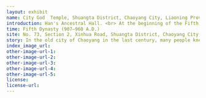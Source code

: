 ```yaml
---
layout: exhibit
name: City God  Temple, Shuangta District, Chaoyang City, Liaoning Province
introduction: Han's Ancestral Hall. <br> At the beginning of the Fifth Dynasty and the beginning of the Liao Dynasty, there was an original palace here, called the Han Yu Hall, recorded in the Chengde Prefectural Records (Chaoyang County was once part of Chengde Prefecture). The origin of the Han Yu Hall is probably related to the Han family of Changli in the ancient Chaoyang area, including the Han Zhigu family, who moved here in the early Liao Dynasty. In the early years of ShenzShenzhen, Han Zhigu was granted the title of Minister of the Changwu Army (now Chaoyang). Han Zhigu was given the post to repair Liucheng (now Chaoyang) and set up the Bazhou Changwu Army. His family then settled in the Chaoyang area. Since Han Zhigu, the Han family have been officials in the Liao kingdom for generations and have gradually become a prestigious family. Three Han family tombs were found in the Chaoyang area during the Xingzhongfu (Changwujun, Bazhou) period of the Liao dynasty. The owners were Han Yu, Han Xunxun and Han Rui, all of whom were descendants of Han Zhigu. The known tomb records of Han Zhigu's descendants mainly state that he was "originally from Changli" and "came from Changli county". This suggests that the tomb records of Han Zhigu's descendants were not unearthed. It can be seen that Han Zhigu's family, originally from Yutian in Jizhou, also originated from the Han clan of Changli, who moved back to their hometown of Chaoyang in Changli when Han Zhigu was ordered to build the Changwu army in Bazhou (now Chaoyang). As can be seen from the above, the ancient Chaoyang region has many connections with the Han family of Changli. Since the founding of Longcheng, the Han clan has lived in Chaoyang since the Sui and Tang Dynasties to the Liao Dynasty and is a local family. Han Yu, who also called himself "Han Changli", regarded Changli as his ancestral home. The Han Yu Hall, built-in Chaoyang during the Five Dynasties, is a shrine to the local Han family in memory of their clan member Han Yu.
time: Fifth Dynasty (907—960 A.D.)
site: No. 73, Section 2, Xinhua Road, Shuangta District, Chaoyang City, Liaoning Province
story: In the old city of Chaoyang in the last century, many people knew that there was a martial arts master, Xu Chengling (1877-1956), who was known as "Shi Dinner", at the city god ​Temple. <br> Xu Chengling (also known as "Xu Chengling"), the word Pei Xian, the Taoist name Yulongzi, nicknamed "Stone Driller", and his common name Xu Huichun, was the abbot of the City God Temple (Tianqing Guan) in Chaoyang County during his lifetime. Daoist Master Xu Chengling was an immortal, dressed in Taoist clothes, with leg bindings and three long beards. Anyone who has seen him has been impressed by his graceful demeanour and profound martial arts skills. Xu Chengling was a kind and charitable man and the founder of Chaoyang Martial Arts in western Liaoning and the first charity school for the poor in Chaoyang.<br> During his travels in the late Qing Dynasty, Xu Chengling observed the movements of cranes and was impressed to see that they moved like the wind, that they held still and that they were swift and fierce in pouncing on food. In the early 1920s, Xu Chengling, taking into account the meaning of the crane and combining his own experience of training for many years, created the "Longmen Crane Fist" and "Longmen Crane Sword" , which became the "Longmen Crane Fist" and "Longmen Crane Sword" in China. He became the founder of the "Dragon Gate Crane Fist" and "Dragon Gate Crane Sword". The martial arts written by Xu Chengling were later compiled and published by his disciples Liu Dalong and Man Duchen, adding beautiful colour to the Chinese martial arts.
index_image_url: 
other-image-url-1: 
other-image-url-2: 
other-image-url-3: 
other-image-url-4: 
other-image-url-5: 
license:
license-url:
---
```

